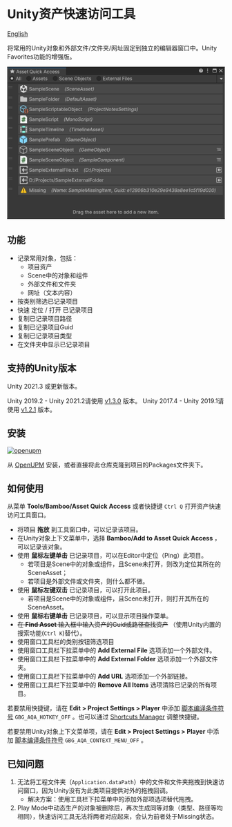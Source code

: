 # Unity资产快速访问工具

[English](./README.md)

将常用的Unity对象和外部文件/文件夹/网址固定到独立的编辑器窗口中。Unity Favorites功能的增强版。

![Asset Quick Access Window](./Documents~/imgs/img_sample_asset_quick_access_window.png)

## 功能

- 记录常用对象，包括：
  - 项目资产
  - Scene中的对象和组件
  - 外部文件和文件夹
  - 网址（文本内容）
- 按类别筛选已记录项目
- 快速 定位 / 打开 已记录项目
- 复制已记录项目路径
- 复制已记录项目Guid
- 复制已记录项目类型
- 在文件夹中显示已记录项目

## 支持的Unity版本

Unity 2021.3 或更新版本。

Unity 2019.2 - Unity 2021.2请使用 [v1.3.0](https://github.com/SolarianZ/UnityAssetQuickAccessTool/releases/tag/v1.3.0) 版本。
Unity 2017.4 - Unity 2019.1请使用 [v1.2.1](https://github.com/SolarianZ/UnityAssetQuickAccessTool/releases/tag/v1.2.1) 版本。

## 安装

[![openupm](https://img.shields.io/npm/v/com.greenbamboogames.assetquickaccess?label=openupm&registry_uri=https://package.openupm.com)](https://openupm.com/packages/com.greenbamboogames.assetquickaccess/)

从 [OpenUPM](https://openupm.com/packages/com.greenbamboogames.assetquickaccess) 安装，或者直接将此仓库克隆到项目的Packages文件夹下。

## 如何使用

从菜单 **Tools/Bamboo/Asset Quick Access** 或者快捷键 `Ctrl Q` 打开资产快速访问工具窗口。

- 将项目 **拖放** 到工具窗口中，可以记录该项目。
- 在Unity对象上下文菜单中，选择 **Bamboo/Add to Asset Quick Access** ，可以记录该对象。
- 使用 **鼠标左键单击** 已记录项目，可以在Editor中定位（Ping）此项目。
  - 若项目是Scene中的对象或组件，且Scene未打开，则改为定位其所在的SceneAsset；
  - 若项目是外部文件或文件夹，则什么都不做。
- 使用 **鼠标左键双击** 已记录项目，可以打开此项目。
  - 若项目是Scene中的对象或组件，且Scene未打开，则打开其所在的SceneAsset。
- 使用 **鼠标右键单击** 已记录项目，可以显示项目操作菜单。
- ~~在 **Find Asset** 输入框中输入资产的Guid或路径查找资产~~ （使用Unity内置的搜索功能(`Ctrl K`)替代）。
- 使用窗口工具栏的类别按钮筛选项目
- 使用窗口工具栏下拉菜单中的 **Add External File** 选项添加一个外部文件。
- 使用窗口工具栏下拉菜单中的 **Add External Folder** 选项添加一个外部文件夹。
- 使用窗口工具栏下拉菜单中的 **Add URL** 选项添加一个外部链接。
- 使用窗口工具栏下拉菜单中的 **Remove All Items** 选项清除已记录的所有项目。

若要禁用快捷键，请在 **Edit > Project Settings > Player** 中添加 [脚本编译条件符号](https://docs.unity3d.com/Manual/CustomScriptingSymbols.html) `GBG_AQA_HOTKEY_OFF` 。也可以通过 [Shortcuts Manager](https://docs.unity3d.com/Manual/ShortcutsManager.html) 调整快捷键。

若要禁用Unity对象上下文菜单项，请在 **Edit > Project Settings > Player** 中添加 [脚本编译条件符号](https://docs.unity3d.com/Manual/CustomScriptingSymbols.html) `GBG_AQA_CONTEXT_MENU_OFF` 。

## 已知问题

1. 无法将工程文件夹（`Application.dataPath`）中的文件和文件夹拖拽到快速访问窗口，因为Unity没有为此类项目提供对外的拖拽回调。
   - 解决方案：使用工具栏下拉菜单中的添加外部项选项替代拖拽。
2. Play Mode中动态生产的对象被删除后，再次生成同等对象（类型、路径等均相同），快速访问工具无法将两者对应起来，会认为前者处于Missing状态。